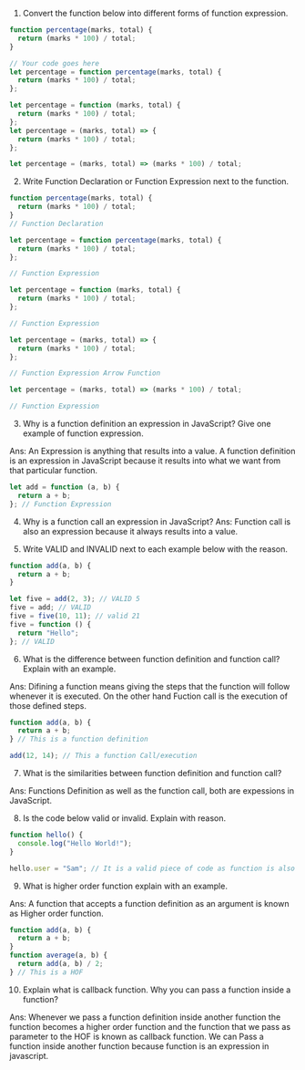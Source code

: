 1. Convert the function below into different forms of function expression.

```js
function percentage(marks, total) {
  return (marks * 100) / total;
}

// Your code goes here
let percentage = function percentage(marks, total) {
  return (marks * 100) / total;
};

let percentage = function (marks, total) {
  return (marks * 100) / total;
};
let percentage = (marks, total) => {
  return (marks * 100) / total;
};

let percentage = (marks, total) => (marks * 100) / total;
```

2. Write Function Declaration or Function Expression next to the function.

```js
function percentage(marks, total) {
  return (marks * 100) / total;
}
// Function Declaration
```

```js
let percentage = function percentage(marks, total) {
  return (marks * 100) / total;
};

// Function Expression
```

```js
let percentage = function (marks, total) {
  return (marks * 100) / total;
};

// Function Expression
```

```js
let percentage = (marks, total) => {
  return (marks * 100) / total;
};

// Function Expression Arrow Function
```

```js
let percentage = (marks, total) => (marks * 100) / total;

// Function Expression
```

3. Why is a function definition an expression in JavaScript? Give one example of function expression.

Ans: An Expression is anything that results into a value. A function definition is an expression in JavaScript because it results into what we want from that particular function.

```js
let add = function (a, b) {
  return a + b;
}; // Function Expression
```

4. Why is a function call an expression in JavaScript?
   Ans: Function call is also an expression because it always results into a value.

5. Write VALID and INVALID next to each example below with the reason.

```js
function add(a, b) {
  return a + b;
}

let five = add(2, 3); // VALID 5
five = add; // VALID
five = five(10, 11); // valid 21
five = function () {
  return "Hello";
}; // VALID
```

6. What is the difference between function definition and function call? Explain with an example.

Ans: Difining a function means giving the steps that the function will follow whenever it is executed. On the other hand Fuction call is the execution of those defined steps.

```js
function add(a, b) {
  return a + b;
} // This is a function definition

add(12, 14); // This a function Call/execution
```

7. What is the similarities between function definition and function call?

Ans: Functions Definition as well as the function call, both are expessions in JavaScript.

8. Is the code below valid or invalid. Explain with reason.

```js
function hello() {
  console.log("Hello World!");
}

hello.user = "Sam"; // It is a valid piece of code as function is also an object.
```

9. What is higher order function explain with an example.

Ans: A function that accepts a function definition as an argument is known as Higher order function.

```js
function add(a, b) {
  return a + b;
}
function average(a, b) {
  return add(a, b) / 2;
} // This is a HOF
```

10. Explain what is callback function. Why you can pass a function inside a function?

Ans: Whenever we pass a function definition inside another function the function becomes a higher order function and the function that we pass as parameter to the HOF is known as callback function.
We can Pass a function inside another function because function is an expression in javascript.
